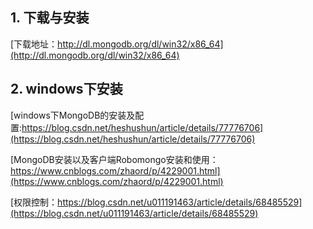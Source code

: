## 1. 下载与安装
[下载地址：http://dl.mongodb.org/dl/win32/x86_64](http://dl.mongodb.org/dl/win32/x86_64)

## 2. windows下安装
[windows下MongoDB的安装及配置:https://blog.csdn.net/heshushun/article/details/77776706](https://blog.csdn.net/heshushun/article/details/77776706)

[MongoDB安装以及客户端Robomongo安装和使用：https://www.cnblogs.com/zhaord/p/4229001.html](https://www.cnblogs.com/zhaord/p/4229001.html)

[权限控制：https://blog.csdn.net/u011191463/article/details/68485529](https://blog.csdn.net/u011191463/article/details/68485529)